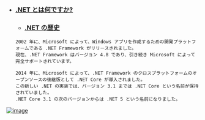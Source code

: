 - ### [.NET とは何ですか?](https://docs.microsoft.com/ja-jp/dotnet/core/introduction#net-history)
  - ### [.NET の歴史](https://docs.microsoft.com/ja-jp/dotnet/core/introduction#net-history)
  ```
  2002 年に、Microsoft によって、Windows アプリを作成するための開発プラットフォームである .NET Framework がリリースされました。
  現在、.NET Framework はバージョン 4.8 であり、引き続き Microsoft によって完全サポートされています。

  2014 年に、Microsoft によって、.NET Framework のクロスプラットフォームのオープンソースの後継版として .NET Core が導入されました。
  この新しい .NET の実装では、バージョン 3.1 までは .NET Core という名前が保持されていました。
  .NET Core 3.1 の次のバージョンからは .NET 5 という名前になりました。  
  ```

[![image](https://user-images.githubusercontent.com/1501327/186353624-959cf860-4948-47c3-8a97-f5bf87d96697.png)](https://dotnet.microsoft.com/ja-jp/download/dotnet)
